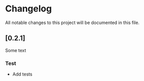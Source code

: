 # Changelog

All notable changes to this project will be documented in this file.

## [0.2.1]

Some text

### Test

- Add tests

<!-- generated by git-cliff -->
